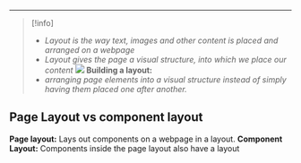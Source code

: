 ***
>[!info]
>- *Layout is the way text, images and other content is placed and arranged on a webpage*
>- *Layout gives the page a visual structure, into which we place our content*
> ![](Pasted%20image%2020230604214333.png)
>**Building a layout:**
>- *arranging page elements into a visual structure instead of simply having them placed one after another.*
## Page Layout vs component layout
**Page layout:**
Lays out components on a webpage in a layout.
**Component Layout:**
Components inside the page layout also have a layout